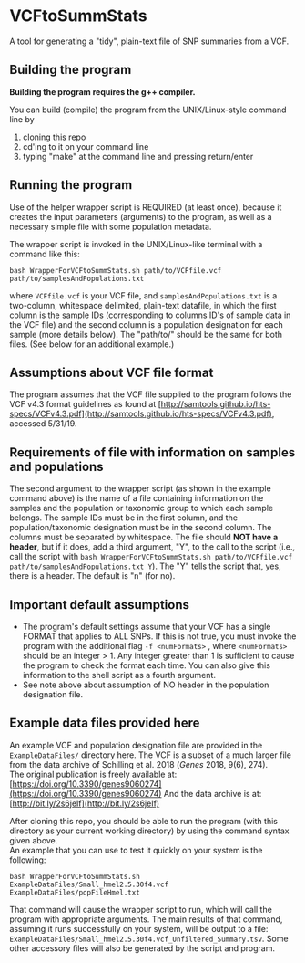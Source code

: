 # VCFtoSummStats

A tool for generating a "tidy", plain-text file of SNP summaries from a VCF.

## Building the program

**Building the program requires the g++ compiler.**

You can build (compile) the program from the UNIX/Linux-style command line by
1. cloning this repo
2. cd'ing to it on your command line
3. typing "make" at the command line and pressing return/enter


## Running the program

Use of the helper wrapper script is REQUIRED (at least once), because it creates the input parameters (arguments) to the program, as well as a necessary simple file with some population metadata.  

The wrapper script is invoked in the UNIX/Linux-like terminal with a command like this:

```bash WrapperForVCFtoSummStats.sh path/to/VCFfile.vcf path/to/samplesAndPopulations.txt```

where `VCFfile.vcf` is your VCF file, and `samplesAndPopulations.txt` is a two-column, 
whitespace delimited, plain-text datafile, in which the first column is the sample IDs 
(corresponding to columns ID's of sample data in the VCF file) and the second column 
is a population designation for each sample (more details below).
The "path/to/" should be the same for both files.
(See below for an additional example.)


## Assumptions about VCF file format
The program assumes that the VCF file supplied to the program follows the VCF v4.3 format guidelines as found at [http://samtools.github.io/hts-specs/VCFv4.3.pdf](http://samtools.github.io/hts-specs/VCFv4.3.pdf), accessed 5/31/19.


## Requirements of file with information on samples and populations

The second argument to the wrapper script (as shown in the example command above) is the 
name of a file containing information on the samples and the population or taxonomic
group to which each sample belongs.  The sample IDs must be in the first column, and
the population/taxonomic designation must be in the second column. 
The columns must be separated by whitespace. 
The file should **NOT have a header**, but if it does, add a third argument, "Y", to the call 
to the script (i.e., call the script with
`bash WrapperForVCFtoSummStats.sh path/to/VCFfile.vcf path/to/samplesAndPopulations.txt Y`).
The "Y" tells the script that, yes, there is a header.  The default is "n" (for no).


## Important default assumptions
* The program's default settings assume that your VCF has a single FORMAT that applies to ALL SNPs.   If this is not true, you must invoke the program with the additional flag `-f <numFormats>` , where `<numFormats>` should be an integer > 1.  Any integer greater than 1 is sufficient to cause the program to check the format each time.  You can also give this information to the shell script as a fourth argument. 
* See note above about assumption of NO header in the population designation file.


## Example data files provided here
An example VCF and population designation file are provided in the `ExampleDataFiles/` directory here.  The VCF is a subset of a much larger file from the data archive of Schilling et al. 2018 (_Genes_ 2018, 9(6), 274).  
The original publication is freely available at: [https://doi.org/10.3390/genes9060274](https://doi.org/10.3390/genes9060274)
And the data archive is at: [http://bit.ly/2s6jeIf](http://bit.ly/2s6jeIf)

After cloning this repo, you should be able to run the program (with this directory 
as your current working directory) by using the command syntax given above.  
An example that you can use to test it quickly on your system is the following:

```bash WrapperForVCFtoSummStats.sh ExampleDataFiles/Small_hmel2.5.30f4.vcf ExampleDataFiles/popFileHmel.txt```

That command will cause the wrapper script to run, 
which will call the program with appropriate arguments.
The main results of that command, assuming it runs successfully on your system, 
will be output to a file: `ExampleDataFiles/Small_hmel2.5.30f4.vcf_Unfiltered_Summary.tsv`.
Some other accessory files will also be generated by the script and program.



